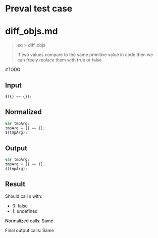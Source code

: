 # Preval test case

# diff_objs.md

> eq > diff_objs
>
> If two values compare to the same primitive value in code then we can freely replace them with true or false

#TODO

## Input

`````js filename=intro
$({} == {});
`````

## Normalized

`````js filename=intro
var tmpArg;
tmpArg = {} == {};
$(tmpArg);
`````

## Output

`````js filename=intro
var tmpArg;
tmpArg = {} == {};
$(tmpArg);
`````

## Result

Should call `$` with:
 - 0: false
 - 1: undefined

Normalized calls: Same

Final output calls: Same
